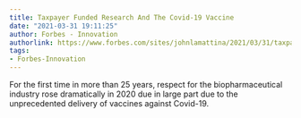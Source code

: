 ```yaml
---
title: Taxpayer Funded Research And The Covid-19 Vaccine
date: "2021-03-31 19:11:25"
author: Forbes - Innovation
authorlink: https://www.forbes.com/sites/johnlamattina/2021/03/31/taxpayer-funded-research-and-the-covid-19-vaccine/
tags:
- Forbes-Innovation
---
```

For the first time in more than 25 years, respect for the biopharmaceutical industry rose dramatically in 2020 due in large part due to the unprecedented delivery of vaccines against Covid-19.